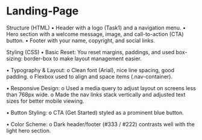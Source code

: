 # Landing-Page
Structure (HTML)
•	Header with a logo (Task1) and a navigation menu.
•	Hero section with a welcome message, image, and call-to-action (CTA) button.
•	Footer with your name, copyright, and social links.

Styling (CSS)
•	Basic Reset: You reset margins, paddings, and used box-sizing: border-box to make layout management easier.

•	Typography & Layout:
o	Clean font (Arial), nice line spacing, good padding.
o	Flexbox used to align and space items (.nav-container).

•	Responsive Design:
o	Used a media query to adjust layout on screens less than 768px wide.
o	Made the nav links stack vertically and adjusted text sizes for better mobile viewing.

•	Button Styling:
o	CTA (Get Started) styled as a prominent blue button.

•	Color Scheme:
o	Dark header/footer (#333 / #222) contrasts well with the light hero section.

